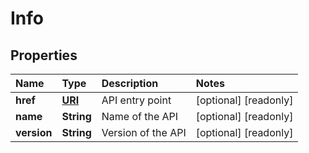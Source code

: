 # Info

## Properties

| Name | Type | Description | Notes |
| :--- | :--- | :--- | :--- |
| **href** | [**URI**](https://github.com/ionos-cloud/sdk-java/tree/a12429a4804e6e50d2155ea044d46f0bc32a860f/docs/URI.md) | API entry point | \[optional\] \[readonly\] |
| **name** | **String** | Name of the API | \[optional\] \[readonly\] |
| **version** | **String** | Version of the API | \[optional\] \[readonly\] |

